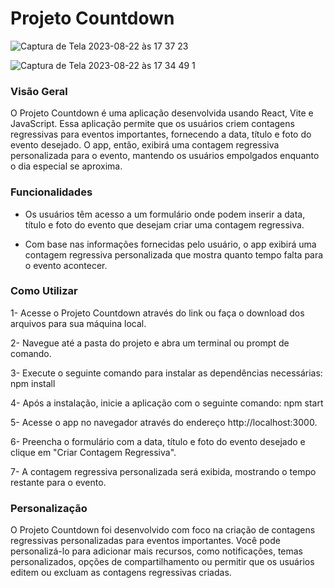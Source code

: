 # Projeto Countdown

![Captura de Tela 2023-08-22 às 17 37 23](https://github.com/sophiacontesini/Countdown/assets/94463723/0d897086-9343-4064-8456-679ef73e11ef)

![Captura de Tela 2023-08-22 às 17 34 49 1](https://github.com/sophiacontesini/Countdown/assets/94463723/25316c57-7e8d-4744-9dcd-e2ff782573ed)



### Visão Geral
O Projeto Countdown é uma aplicação desenvolvida usando React, Vite e JavaScript. 
Essa aplicação permite que os usuários criem contagens regressivas para eventos importantes, fornecendo a data, título e foto do evento desejado.
O app, então, exibirá uma contagem regressiva personalizada para o evento, mantendo os usuários empolgados enquanto o dia especial se aproxima.

### Funcionalidades
- Os usuários têm acesso a um formulário onde podem inserir a data, título e foto do evento que desejam criar uma contagem regressiva.

- Com base nas informações fornecidas pelo usuário, o app exibirá uma contagem regressiva personalizada que mostra quanto tempo falta para o evento acontecer.

### Como Utilizar
1- Acesse o Projeto Countdown através do link ou faça o download dos arquivos para sua máquina local.

2- Navegue até a pasta do projeto e abra um terminal ou prompt de comando.

3- Execute o seguinte comando para instalar as dependências necessárias: npm install

4- Após a instalação, inicie a aplicação com o seguinte comando: npm start

5- Acesse o app no navegador através do endereço http://localhost:3000.

6- Preencha o formulário com a data, título e foto do evento desejado e clique em "Criar Contagem Regressiva".

7- A contagem regressiva personalizada será exibida, mostrando o tempo restante para o evento.

### Personalização
O Projeto Countdown foi desenvolvido com foco na criação de contagens regressivas personalizadas para eventos importantes. 
Você pode personalizá-lo para adicionar mais recursos, como notificações, temas personalizados, opções de compartilhamento ou permitir 
que os usuários editem ou excluam as contagens regressivas criadas.
